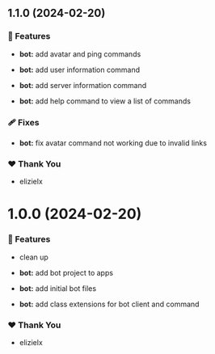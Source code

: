 ## 1.1.0 (2024-02-20)


### 🚀 Features

- **bot:** add avatar and ping commands

- **bot:** add user information command

- **bot:** add server information command

- **bot:** add help command to view a list of commands


### 🩹 Fixes

- **bot:** fix avatar command not working due to invalid links


### ❤️  Thank You

- elizielx

# 1.0.0 (2024-02-20)


### 🚀 Features

- clean up

- **bot:** add bot project to apps

- **bot:** add initial bot files

- **bot:** add class extensions for bot client and command


### ❤️  Thank You

- elizielx